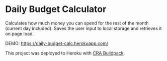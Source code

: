 # Daily Budget Calculator

Calculates how much money you can spend for the rest of the month (current day included).
Saves the user input to local storage and retrieves it on page load.

DEMO: https://daily-budget-calc.herokuapp.com/

This project was deployed to Heroku with [CRA Buildpack](https://github.com/mars/create-react-app-buildpack).
